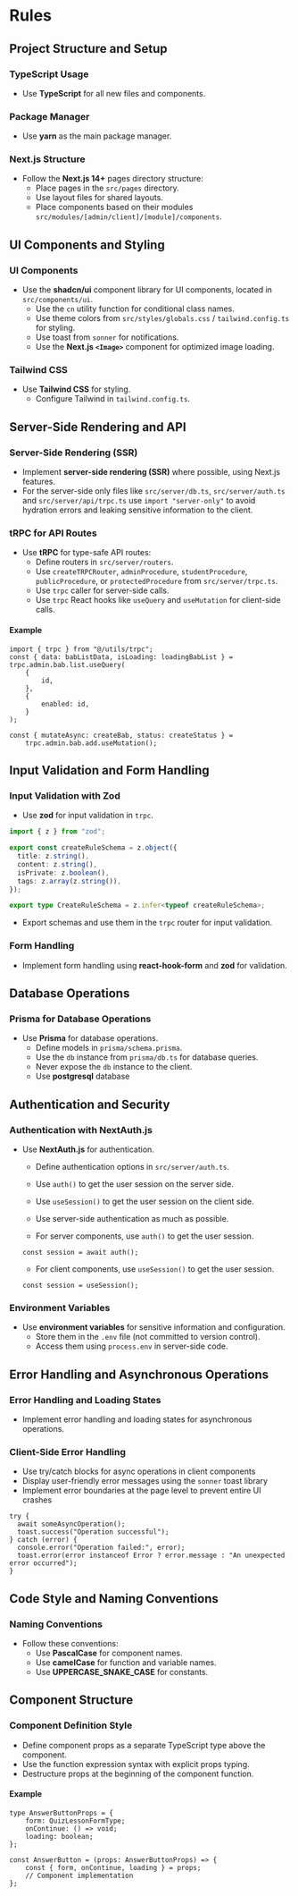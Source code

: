 # Rules

## Project Structure and Setup

### TypeScript Usage

- Use **TypeScript** for all new files and components.

### Package Manager

- Use **yarn** as the main package manager.

### Next.js Structure

- Follow the **Next.js 14+** pages directory structure:
  - Place pages in the `src/pages` directory.
  - Use layout files for shared layouts.
  - Place components based on their modules `src/modules/[admin/client]/[module]/components`.

## UI Components and Styling

### UI Components

- Use the **shadcn/ui** component library for UI components, located in `src/components/ui`.
  - Use the `cn` utility function for conditional class names.
  - Use theme colors from `src/styles/globals.css` / `tailwind.config.ts` for styling.
  - Use toast from `sonner` for notifications.
  - Use the **Next.js `<Image>`** component for optimized image loading.

### Tailwind CSS

- Use **Tailwind CSS** for styling.
  - Configure Tailwind in `tailwind.config.ts`.

## Server-Side Rendering and API

### Server-Side Rendering (SSR)

- Implement **server-side rendering (SSR)** where possible, using Next.js features.
- For the server-side only files like `src/server/db.ts`, `src/server/auth.ts` and `src/server/api/trpc.ts` use `import "server-only"` to avoid hydration errors and leaking sensitive information to the client.

### tRPC for API Routes

- Use **tRPC** for type-safe API routes:
  - Define routers in `src/server/routers`.
  - Use `createTRPCRouter`, `adminProcedure`, `studentProcedure`, `publicProcedure`, or `protectedProcedure` from `src/server/trpc.ts`.
  - Use `trpc` caller for server-side calls.
  - Use `trpc` React hooks like `useQuery` and `useMutation` for client-side calls.

#### Example

```tsx
import { trpc } from "@/utils/trpc";
const { data: babListData, isLoading: loadingBabList } = trpc.admin.bab.list.useQuery(
    {
        id,
    },
    {
        enabled: id,
    }
);

const { mutateAsync: createBab, status: createStatus } =
    trpc.admin.bab.add.useMutation();
```

## Input Validation and Form Handling

### Input Validation with Zod

- Use **zod** for input validation in `trpc`.

```ts
import { z } from "zod";

export const createRuleSchema = z.object({
  title: z.string(),
  content: z.string(),
  isPrivate: z.boolean(),
  tags: z.array(z.string()),
});

export type CreateRuleSchema = z.infer<typeof createRuleSchema>;
```

- Export schemas and use them in the `trpc` router for input validation.

### Form Handling

- Implement form handling using **react-hook-form** and **zod** for validation.

## Database Operations

### Prisma for Database Operations

- Use **Prisma** for database operations.
  - Define models in `prisma/schema.prisma`.
  - Use the `db` instance from `prisma/db.ts` for database queries.
  - Never expose the `db` instance to the client.
  - Use **postgresql** database

## Authentication and Security

### Authentication with NextAuth.js

- Use **NextAuth.js** for authentication.

  - Define authentication options in `src/server/auth.ts`.
  - Use `auth()` to get the user session on the server side.
  - Use `useSession()` to get the user session on the client side.
  - Use server-side authentication as much as possible.

  - For server components, use `auth()` to get the user session.

  ```tsx
  const session = await auth();
  ```

  - For client components, use `useSession()` to get the user session.

  ```tsx
  const session = useSession();
  ```

### Environment Variables

- Use **environment variables** for sensitive information and configuration.
  - Store them in the `.env` file (not committed to version control).
  - Access them using `process.env` in server-side code.

## Error Handling and Asynchronous Operations

### Error Handling and Loading States

- Implement error handling and loading states for asynchronous operations.

### Client-Side Error Handling

- Use try/catch blocks for async operations in client components
- Display user-friendly error messages using the `sonner` toast library
- Implement error boundaries at the page level to prevent entire UI crashes

```tsx
try {
  await someAsyncOperation();
  toast.success("Operation successful");
} catch (error) {
  console.error("Operation failed:", error);
  toast.error(error instanceof Error ? error.message : "An unexpected error occurred");
}
````

## Code Style and Naming Conventions

### Naming Conventions

- Follow these conventions:
  - Use **PascalCase** for component names.
  - Use **camelCase** for function and variable names.
  - Use **UPPERCASE_SNAKE_CASE** for constants.

## Component Structure

### Component Definition Style

- Define component props as a separate TypeScript type above the component.
- Use the function expression syntax with explicit props typing.
- Destructure props at the beginning of the component function.

#### Example

```tsx
type AnswerButtonProps = {
    form: QuizLessonFormType;
    onContinue: () => void;
    loading: boolean;
};

const AnswerButton = (props: AnswerButtonProps) => {
    const { form, onContinue, loading } = props;
    // Component implementation
};
```
